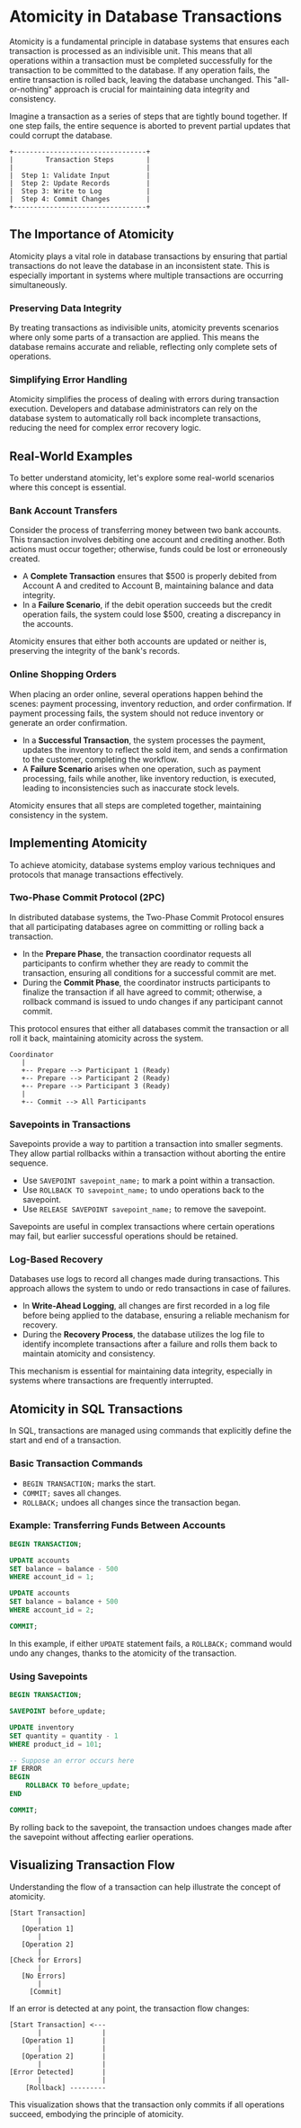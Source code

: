 # Atomicity in Database Transactions

Atomicity is a fundamental principle in database systems that ensures each transaction is processed as an indivisible unit. This means that all operations within a transaction must be completed successfully for the transaction to be committed to the database. If any operation fails, the entire transaction is rolled back, leaving the database unchanged. This "all-or-nothing" approach is crucial for maintaining data integrity and consistency.

Imagine a transaction as a series of steps that are tightly bound together. If one step fails, the entire sequence is aborted to prevent partial updates that could corrupt the database.

```
+---------------------------------+
|        Transaction Steps        |
|                                 |
|  Step 1: Validate Input         |
|  Step 2: Update Records         |
|  Step 3: Write to Log           |
|  Step 4: Commit Changes         |
+---------------------------------+
```

## The Importance of Atomicity

Atomicity plays a vital role in database transactions by ensuring that partial transactions do not leave the database in an inconsistent state. This is especially important in systems where multiple transactions are occurring simultaneously.

### Preserving Data Integrity

By treating transactions as indivisible units, atomicity prevents scenarios where only some parts of a transaction are applied. This means the database remains accurate and reliable, reflecting only complete sets of operations.

### Simplifying Error Handling

Atomicity simplifies the process of dealing with errors during transaction execution. Developers and database administrators can rely on the database system to automatically roll back incomplete transactions, reducing the need for complex error recovery logic.

## Real-World Examples

To better understand atomicity, let's explore some real-world scenarios where this concept is essential.

### Bank Account Transfers

Consider the process of transferring money between two bank accounts. This transaction involves debiting one account and crediting another. Both actions must occur together; otherwise, funds could be lost or erroneously created.

- A **Complete Transaction** ensures that $500 is properly debited from Account A and credited to Account B, maintaining balance and data integrity.
- In a **Failure Scenario**, if the debit operation succeeds but the credit operation fails, the system could lose $500, creating a discrepancy in the accounts.

Atomicity ensures that either both accounts are updated or neither is, preserving the integrity of the bank's records.

### Online Shopping Orders

When placing an order online, several operations happen behind the scenes: payment processing, inventory reduction, and order confirmation. If payment processing fails, the system should not reduce inventory or generate an order confirmation.

- In a **Successful Transaction**, the system processes the payment, updates the inventory to reflect the sold item, and sends a confirmation to the customer, completing the workflow.
- A **Failure Scenario** arises when one operation, such as payment processing, fails while another, like inventory reduction, is executed, leading to inconsistencies such as inaccurate stock levels.

Atomicity ensures that all steps are completed together, maintaining consistency in the system.

## Implementing Atomicity

To achieve atomicity, database systems employ various techniques and protocols that manage transactions effectively.

### Two-Phase Commit Protocol (2PC)

In distributed database systems, the Two-Phase Commit Protocol ensures that all participating databases agree on committing or rolling back a transaction.

- In the **Prepare Phase**, the transaction coordinator requests all participants to confirm whether they are ready to commit the transaction, ensuring all conditions for a successful commit are met.
- During the **Commit Phase**, the coordinator instructs participants to finalize the transaction if all have agreed to commit; otherwise, a rollback command is issued to undo changes if any participant cannot commit.

This protocol ensures that either all databases commit the transaction or all roll it back, maintaining atomicity across the system.

```
Coordinator
   |
   +-- Prepare --> Participant 1 (Ready)
   +-- Prepare --> Participant 2 (Ready)
   +-- Prepare --> Participant 3 (Ready)
   |
   +-- Commit --> All Participants
```

### Savepoints in Transactions

Savepoints provide a way to partition a transaction into smaller segments. They allow partial rollbacks within a transaction without aborting the entire sequence.

- Use `SAVEPOINT savepoint_name;` to mark a point within a transaction.
- Use `ROLLBACK TO savepoint_name;` to undo operations back to the savepoint.
- Use `RELEASE SAVEPOINT savepoint_name;` to remove the savepoint.

Savepoints are useful in complex transactions where certain operations may fail, but earlier successful operations should be retained.

### Log-Based Recovery

Databases use logs to record all changes made during transactions. This approach allows the system to undo or redo transactions in case of failures.

- In **Write-Ahead Logging**, all changes are first recorded in a log file before being applied to the database, ensuring a reliable mechanism for recovery.
- During the **Recovery Process**, the database utilizes the log file to identify incomplete transactions after a failure and rolls them back to maintain atomicity and consistency.

This mechanism is essential for maintaining data integrity, especially in systems where transactions are frequently interrupted.

## Atomicity in SQL Transactions

In SQL, transactions are managed using commands that explicitly define the start and end of a transaction.

### Basic Transaction Commands

- `BEGIN TRANSACTION;` marks the start.
- `COMMIT;` saves all changes.
- `ROLLBACK;` undoes all changes since the transaction began.

### Example: Transferring Funds Between Accounts

```sql
BEGIN TRANSACTION;

UPDATE accounts
SET balance = balance - 500
WHERE account_id = 1;

UPDATE accounts
SET balance = balance + 500
WHERE account_id = 2;

COMMIT;
```

In this example, if either `UPDATE` statement fails, a `ROLLBACK;` command would undo any changes, thanks to the atomicity of the transaction.

### Using Savepoints

```sql
BEGIN TRANSACTION;

SAVEPOINT before_update;

UPDATE inventory
SET quantity = quantity - 1
WHERE product_id = 101;

-- Suppose an error occurs here
IF ERROR
BEGIN
    ROLLBACK TO before_update;
END

COMMIT;
```

By rolling back to the savepoint, the transaction undoes changes made after the savepoint without affecting earlier operations.

## Visualizing Transaction Flow

Understanding the flow of a transaction can help illustrate the concept of atomicity.

```
[Start Transaction]
       |
   [Operation 1]
       |
   [Operation 2]
       |
[Check for Errors]
       |
   [No Errors]
       |
     [Commit]
```

If an error is detected at any point, the transaction flow changes:

```
[Start Transaction] <---
       |               |
   [Operation 1]       |
       |               |
   [Operation 2]       |
       |               |
[Error Detected]       |
       |               |
    [Rollback] ---------
```

This visualization shows that the transaction only commits if all operations succeed, embodying the principle of atomicity.
